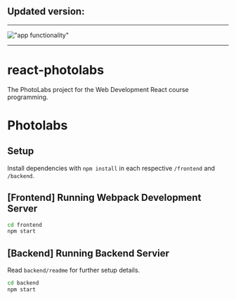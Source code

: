 ## Updated version:
***
!["app functionality"](https://github.com/ahmaddaadaa/photolabs-starter/tree/main/docs/display.gif?raw=true)
***

# react-photolabs
The PhotoLabs project for the Web Development React course programming.

# Photolabs

## Setup

Install dependencies with `npm install` in each respective `/frontend` and `/backend`.

## [Frontend] Running Webpack Development Server

```sh
cd frontend
npm start
```

## [Backend] Running Backend Servier

Read `backend/readme` for further setup details.

```sh
cd backend
npm start
```

